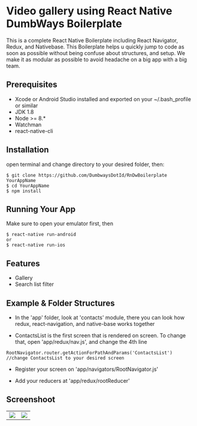 # Video gallery using React Native DumbWays Boilerplate

This is a complete React Native Boilerplate including React Navigator, Redux, and Nativebase. This Boilerplate helps u quickly jump to code as soon as possible without being confuse about structures, and setup. We make it as modular as possible to avoid headache on a big app with a big team.

## Prerequisites

- Xcode or Android Studio installed and exported on your ~/.bash_profile or similar
- JDK 1.8
- Node >= 8.*
- Watchman
- react-native-cli

## Installation

open terminal and change directory to your desired folder, then:
```
$ git clone https://github.com/DumbwaysDotId/RnDwBoilerplate YourAppName
$ cd YourAppName
$ npm install
```

## Running Your App

Make sure to open your emulator first, then
```
$ react-native run-android
or
$ react-native run-ios
```
## Features
- Gallery
- Search list filter
## Example & Folder Structures

- In the 'app' folder, look at 'contacts' module, there you can look how redux, react-navigation, and native-base works together

- ContactsList is the first screen that is rendered on screen. To change that, open 'app/redux/nav.js', and change the 4th line

```
RootNavigator.router.getActionForPathAndParams('ContactsList') //change ContactsList to your desired screen
```

- Register your screen on 'app/navigators/RootNavigator.js'

- Add your reducers at 'app/redux/rootReducer'
## Screenshoot

|            |            |  
|------------|------------|
|<img src="https://drive.google.com/open?id=1QDUJTpD3rifqyK06Pum30VmSks5cBjP6" >|<img src="https://drive.google.com/open?id=1QDUJTpD3rifqyK06Pum30VmSks5cBjP6" >|
